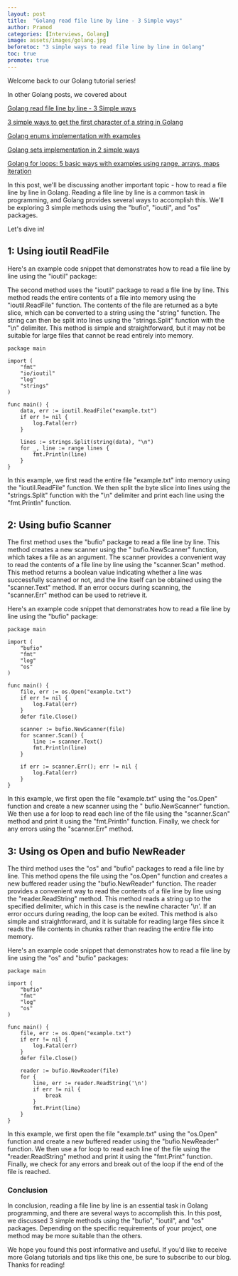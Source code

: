 ```yaml
---
layout: post
title:  "Golang read file line by line - 3 Simple ways"
author: Pramod
categories: [Interviews, Golang]
image: assets/images/golang.jpg
beforetoc: "3 simple ways to read file line by line in Golang"
toc: true
promote: true
---
```


Welcome back to our Golang tutorial series! 

In other Golang posts, we covered about

[Golang read file line by line - 3 Simple ways](/how-to-get-keys-in-map-golang/)

[3 simple ways to get the first character of a string in Golang](/how-to-get-first-character-in-string-golang/)

[Golang enums implementation with examples](/golang-enums/)

[Golang sets implementation in 2 simple ways](/golang-sets-implementation/)

[Golang for loops: 5 basic ways with examples using range, arrays, maps iteration](/golang-for-loop/)

In this post, we'll be discussing another important topic - how to read a file line by line in Golang. Reading a file
line by line is a common task in programming, and Golang provides several ways to accomplish this. We'll be exploring 3
simple methods using the "bufio", "ioutil", and "os" packages. 

Let's dive in!

## 1: Using ioutil ReadFile

Here's an example code snippet that demonstrates how to read a file line by line using the "ioutil" package:

The second method uses the "ioutil" package to read a file line by line. This method reads the entire contents of a file
into memory using the "ioutil.ReadFile" function. The contents of the file are returned as a byte slice, which can be
converted to a string using the "string" function. The string can then be split into lines using the "strings.Split"
function with the "\n" delimiter. This method is simple and straightforward, but it may not be suitable for large files
that cannot be read entirely into memory.

```
package main

import (
    "fmt"
    "io/ioutil"
    "log"
    "strings"
)

func main() {
    data, err := ioutil.ReadFile("example.txt")
    if err != nil {
        log.Fatal(err)
    }

    lines := strings.Split(string(data), "\n")
    for _, line := range lines {
        fmt.Println(line)
    }
}

```

In this example, we first read the entire file "example.txt" into memory using the "ioutil.ReadFile" function. We then
split the byte slice into lines using the "strings.Split" function with the "\n" delimiter and print each line using
the "fmt.Println" function.


## 2: Using bufio Scanner

The first method uses the "bufio" package to read a file line by line. This method creates a new scanner using the "
bufio.NewScanner" function, which takes a file as an argument. The scanner provides a convenient way to read the
contents of a file line by line using the "scanner.Scan" method. This method returns a boolean value indicating whether
a line was successfully scanned or not, and the line itself can be obtained using the "scanner.Text" method. If an error
occurs during scanning, the "scanner.Err" method can be used to retrieve it.

Here's an example code snippet that demonstrates how to read a file line by line using the "bufio" package:

```
package main

import (
    "bufio"
    "fmt"
    "log"
    "os"
)

func main() {
    file, err := os.Open("example.txt")
    if err != nil {
        log.Fatal(err)
    }
    defer file.Close()

    scanner := bufio.NewScanner(file)
    for scanner.Scan() {
        line := scanner.Text()
        fmt.Println(line)
    }

    if err := scanner.Err(); err != nil {
        log.Fatal(err)
    }
}

```

In this example, we first open the file "example.txt" using the "os.Open" function and create a new scanner using the "
bufio.NewScanner" function. We then use a for loop to read each line of the file using the "scanner.Scan" method and
print it using the "fmt.Println" function. Finally, we check for any errors using the "scanner.Err" method.


## 3: Using os Open and bufio NewReader

The third method uses the "os" and "bufio" packages to read a file line by line. This method opens the file using the 
"os.Open" function and creates a new buffered reader using the "bufio.NewReader" function. The reader provides a
convenient way to read the contents of a file line by line using the "reader.ReadString" method. This method reads a
string up to the specified delimiter, which in this case is the newline character '\n'. If an error occurs during
reading, the loop can be exited. This method is also simple and straightforward, and it is suitable for reading large
files since it reads the file contents in chunks rather than reading the entire file into memory.

Here's an example code snippet that demonstrates how to read a file line by line using the "os" and "bufio" packages:
```
package main

import (
    "bufio"
    "fmt"
    "log"
    "os"
)

func main() {
    file, err := os.Open("example.txt")
    if err != nil {
        log.Fatal(err)
    }
    defer file.Close()

    reader := bufio.NewReader(file)
    for {
        line, err := reader.ReadString('\n')
        if err != nil {
            break
        }
        fmt.Print(line)
    }
}

```

In this example, we first open the file "example.txt" using the "os.Open" function and create a new buffered reader
using the "bufio.NewReader" function. We then use a for loop to read each line of the file using the "reader.ReadString"
method and print it using the "fmt.Print" function. Finally, we check for any errors and break out of the loop if the
end of the file is reached.

### Conclusion

In conclusion, reading a file line by line is an essential task in Golang programming, and there are several ways to
accomplish this. In this post, we discussed 3 simple methods using the "bufio", "ioutil", and "os" packages. Depending
on the specific requirements of your project, one method may be more suitable than the others.

We hope you found this post informative and useful. If you'd like to receive more Golang tutorials and tips like this
one, be sure to subscribe to our blog. Thanks for reading!

